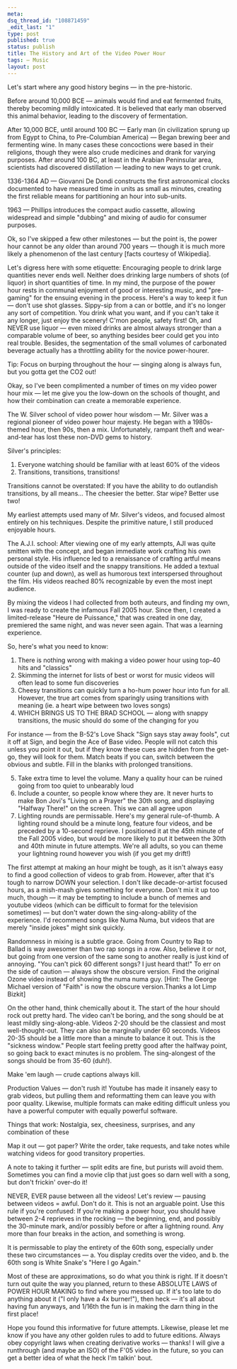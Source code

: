 ```yaml
--- 
meta: 
dsq_thread_id: "108871459" 
_edit_last: "1" 
type: post 
published: true 
status: publish 
title: The History and Art of the Video Power Hour 
tags: — Music 
layout: post 
--- 
```


Let's start where any good history begins — in the pre-historic.

Before around 10,000 BCE — animals would find and eat fermented fruits, thereby becoming mildly intoxicated. It is believed that early man observed this animal behavior, leading to the discovery of fermentation.

After 10,000 BCE, until around 100 BC — Early man (in civilization sprung up from Egypt to China, to Pre-Columbian America) — Began brewing beer and fermenting wine. In many cases these concoctions were based in their religions, though they were also crude medicines and drank for varying purposes. After around 100 BC, at least in the Arabian Peninsular area, scientists had discovered distillation — leading to new ways to get crunk.

1336-1364 AD — Giovanni De Dondi constructs the first astronomical clocks documented to have measured time in units as small as minutes, creating the first reliable means for partitioning an hour into sub-units.

1963 — Phillips introduces the compact audio cassette, allowing widespread and simple "dubbing" and mixing of audio for consumer purposes.

Ok, so I've skipped a few other milestones — but the point is, the power hour cannot be any older than around 700 years — though it is much more likely a phenomenon of the last century [facts courtesy of Wikipedia].

Let's digress here with some etiquette: Encouraging people to drink large quantities never ends well. Neither does drinking large numbers of shots (of liquor) in short quantities of time. In my mind, the purpose of the power hour rests in communal enjoyment of good or interesting music, and "pre-gaming" for the ensuing evening in the process. Here's a way to keep it fun — don't use shot glasses. Sippy-sip from a can or bottle, and it's no longer any sort of competition. You drink what you want, and if you can't take it any longer, just enjoy the scenery! C'mon people, safety first! Oh, and NEVER use liquor — even mixed drinks are almost always stronger than a comparable volume of beer, so anything besides beer could get you into real trouble. Besides, the segmentation of the small volumes of carbonated beverage actually has a throttling ability for the novice power-hourer.

Tip: Focus on burping throughout the hour — singing along is always fun, but you gotta get the CO2 out!

Okay, so I've been complimented a number of times on my video power hour mix — let me give you the low-down on the schools of thought, and how their combination can create a memorable experience.

The W. Silver school of video power hour wisdom — Mr. Silver was a regional pioneer of video power hour majesty. He began with a 1980s-themed hour, then 90s, then a mix. Unfortunately, rampant theft and wear-and-tear has lost these non-DVD gems to history.

Silver's principles:

  1. Everyone watching should be familiar with at least 60% of the videos
  2. Transitions, transitions, transitions!

Transitions cannot be overstated: If you have the ability to do outlandish transitions, by all means… The cheesier the better. Star wipe? Better use two!

My earliest attempts used many of Mr. Silver's videos, and focused almost entirely on his techniques. Despite the primitive nature, I still produced enjoyable hours.

The A.J.I. school: After viewing one of my early attempts, AJI was quite smitten with the concept, and began immediate work crafting his own personal style. His influence led to a renaissance of crafting artful means outside of the video itself and the snappy transitions. He added a textual counter (up and down), as well as humorous text interspersed throughout the film. His videos reached 80% recognizable by even the most inept audience.

By mixing the videos I had collected from both auteurs, and finding my own, I was ready to create the infamous Fall 2005 hour. Since then, I created a limited-release "Heure de Puissance," that was created in one day, premiered the same night, and was never seen again. That was a learning experience.

So, here's what you need to know:

  1. There is nothing wrong with making a video power hour using top-40 hits and "classics"
  2. Skimming the internet for lists of best or worst for music videos will often lead to some fun discoveries
  3. Cheesy transitions can quickly turn a ho-hum power hour into fun for all. However, the true art comes from sparingly using transitions with meaning (ie. a heart wipe between two loves songs)
  4. WHICH BRINGS US TO THE BRAD SCHOOL — along with snappy transitions, the music should do some of the changing for you

For instance — from the B-52's Love Shack "Sign says stay away fools", cut it off at Sign, and begin the Ace of Base video. People will not catch this unless you point it out, but if they know these cues are hidden from the get-go, they will look for them. Match beats if you can, switch between the obvious and subtle. Fill in the blanks with prolonged transitions.

  5. Take extra time to level the volume. Many a quality hour can be ruined going from too quiet to unbearably loud
  6. Include a counter, so people know where they are. It never hurts to make Bon Jovi's "Living on a Prayer" the 30th song, and displaying "Halfway There!" on the screen. This we can all agree upon
  7. Lighting rounds are permissable. Here's my general rule-of-thumb. A lighting round should be a minute long, feature four videos, and be preceded by a 10-second reprieve. I positioned it at the 45th minute of the Fall 2005 video, but would be more likely to put it between the 30th and 40th minute in future attempts. We're all adults, so you can theme your lightning round however you wish (if you get my drift!)

The first attempt at making an hour might be tough, as it isn't always easy to find a good collection of videos to grab from. However, after that it's tough to narrow DOWN your selection. I don't like decade-or-artist focused hours, as a mish-mash gives something for everyone. Don't mix it up too much, though — it may be tempting to include a bunch of memes and youtube videos (which can be difficult to format for the television sometimes) — but don't water down the sing-along-ability of the experience. I'd recommend songs like Numa Numa, but videos that are merely "inside jokes" might sink quickly.

Randomness in mixing is a subtle grace. Going from Country to Rap to Ballad is way awesomer than two rap songs in a row. Also, believe it or not, but going from one version of the same song to another really is just kind of annoying. "You can't pick 60 different songs? I just heard that!" To err on the side of caution — always show the obscure version. Find the original Ozone video instead of showing the numa numa guy. [Hint: The George Michael version of "Faith" is now the obscure version.Thanks a lot Limp Bizkit]

On the other hand, think chemically about it. The start of the hour should rock out pretty hard. The video can't be boring, and the song should be at least mildly sing-along-able. Videos 2-20 should be the classiest and most well-thought-out. They can also be marginally under 60 seconds. Videos 20-35 should be a little more than a minute to balance it out. This is the "sickness window." People start feeling pretty good after the halfway point, so going back to exact minutes is no problem. The sing-alongest of the songs should be from 35-60 (duh!).

Make 'em laugh — crude captions always kill.

Production Values — don't rush it! Youtube has made it insanely easy to grab videos, but pulling them and reformatting them can leave you with poor quality. Likewise, multiple formats can make editing difficult unless you have a powerful computer with equally powerful software.

Things that work: Nostalgia, sex, cheesiness, surprises, and any combination of these

Map it out — got paper? Write the order, take requests, and take notes while watching videos for good transitory properties.

A note to taking it further — split edits are fine, but purists will avoid them. Sometimes you can find a movie clip that just goes so darn well with a song, but don't frickin' over-do it!

NEVER, EVER pause between all the videos! Let's review — pausing between videos = awful. Don't do it. This is not an arguable point. Use this rule if you're confused: If you're making a power hour, you should have between 2-4 reprieves in the rocking — the beginning, end, and possibly the 30-minute mark, and/or possibly before or after a lightning round. Any more than four breaks in the action, and something is wrong.

It is permissable to play the entirety of the 60th song, especially under these two circumstances — a. You display credits over the video, and b. the 60th song is White Snake's "Here I go Again."

Most of these are approximations, so do what you think is right. If it doesn't turn out quite the way you planned, return to these ABSOLUTE LAWS of POWER HOUR MAKING to find where you messed up. If it's too late to do anything about it ("I only have a 4x burner!"), then heck — it's all about having fun anyways, and 1/16th the fun is in making the darn thing in the first place!

Hope you found this informative for future attempts. Likewise, please let me know if you have any other golden rules to add to future editions. Always obey copyright laws when creating derivative works — thanks! I will give a runthrough (and maybe an ISO) of the F'05 video in the future, so you can get a better idea of what the heck I'm talkin' bout. 